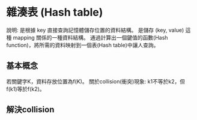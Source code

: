 # 雜湊表 (Hash table)
說明: 是根據 key 直接查詢記憶體儲存位置的資料結構。
是儲存 (key, value) 這種 mapping 關係的一種資料結構。
通過計算出一個鍵值的函數(Hash function)，將所需的資料映射到一個表(Hash table)中讓人查詢。

## 基本概念
若關鍵字K，資料存放位置為f(K)。
關於collision(衝突)現象: k1不等於k2，但f(k1)等於f(k2)。

## 解決collision